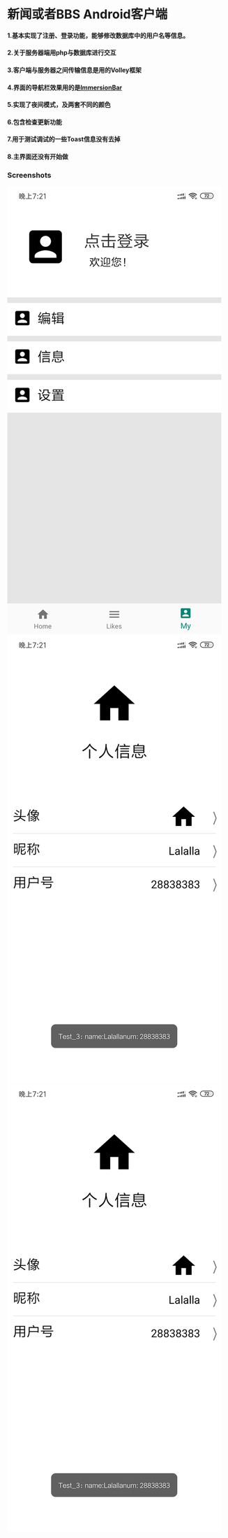 # 新闻或者BBS Android客户端


#### 1.基本实现了注册、登录功能，能够修改数据库中的用户名等信息。
#### 2.关于服务器端用php与数据库进行交互
#### 3.客户端与服务器之间传输信息是用的Volley框架
#### 4.界面的导航栏效果用的是[ImmersionBar](https://github.com/gyf-dev/ImmersionBar)
#### 5.实现了夜间模式，及两套不同的颜色
#### 6.包含检查更新功能
#### 7.用于测试调试的一些Toast信息没有去掉
#### 8.主界面还没有开始做

### Screenshots
![](Screenshots/Screenshot_2019-08-06-19-21-17-087_com.ncu.myappl.jpg)
![](Screenshots/Screenshot_2019-08-06-19-21-30-629_com.ncu.myappl.jpg)
![](Screenshots/Screenshot_2019-08-06-19-21-30-629_com.ncu.myappl.jpg)


